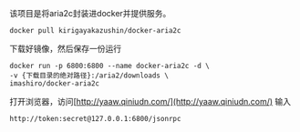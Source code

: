 该项目是将aria2c封装进docker并提供服务。


    docker pull kirigayakazushin/docker-aria2c

下载好镜像，然后保存一份运行

    docker run -p 6800:6800 --name docker-aria2c -d \
    -v {下载目录的绝对路径}:/aria2/downloads \
    imashiro/docker-aria2c

打开浏览器，访问[http://yaaw.qiniudn.com/](http://yaaw.qiniudn.com/)
输入

    http://token:secret@127.0.0.1:6800/jsonrpc
